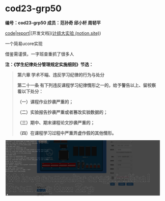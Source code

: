 # cod23-grp50

**编号：cod23-grp50    成员：范孙奇 邱小轩 周韧平**

[code](https://github.com/zrporz/ComputerOrganizationPipeLine/blob/ucore-check)|[report](https://somber-cormorant-c06.notion.site/RISC-V-2e8ce77bfc76421487782a2dbc49432e?pvs=74)|[开发文档]([计组大实验 (notion.site)](https://somber-cormorant-c06.notion.site/f1a6dc8472d944759db0942bf59193fa))

一个简易ucore实现

借鉴需谨慎，一字班查重抓了很多人

**注：《学生纪律处分管理规定实施细则》节选：**

> **第六章 学术不端、违反学习纪律的行为与处分**
>
> **第二十一条 有下列违反课程学习纪律情形之一的，给予警告以上、留校察看以下处分：**
>
> **（一）课程作业抄袭严重的；**
>
> **（二）实验报告抄袭严重或者篡改实验数据的；**
>
> **（三）期中、期末课程论文抄袭严重的；**
>
> **（四）在课程学习过程中严重弄虚作假的其他情形。**


![Untitled](assets/Untitled%2040.png)
